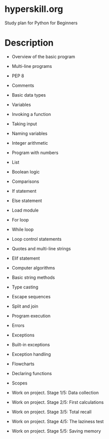 # hyperskill.org

Study plan
for Python for Beginners

# Description

* Overview of the basic program  

* Multi-line programs  

* PEP 8  

* Comments  

* Basic data types  

* Variables  

* Invoking a function  

* Taking input  

* Naming variables  

* Integer arithmetic  

* Program with numbers  

* List  

* Boolean logic  

* Comparisons  

* If statement  

* Else statement  

* Load module  

* For loop  

* While loop  

* Loop control statements  

* Quotes and multi-line strings  

* Elif statement  

* Computer algorithms  

* Basic string methods  

* Type casting  

* Escape sequences  

* Split and join  

* Program execution  

* Errors  

* Exceptions  

* Built-in exceptions  

* Exception handling  

* Flowcharts 

* Declaring functions

* Scopes

* Work on project. Stage 1/5: Data collection 
* Work on project. Stage 2/5: First calculations
* Work on project. Stage 3/5: Total recall
* Work on project. Stage 4/5: The laziness test
* Work on project. Stage 5/5: Saving memory
